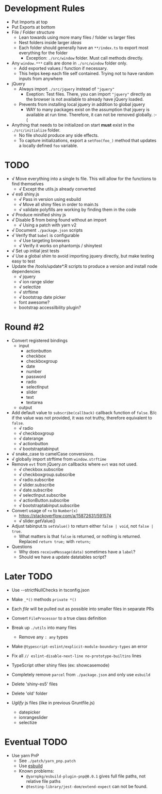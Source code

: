 # Development Rules
* Put Imports at top
* Put Exports at bottom
* File / Folder structure
  * Lean towards using more many files / folder vs larger files
  * Nest folders inside larger _ideas_
  * Each folder should generally have an `**/index.ts` to export most everything for the folder
    * Exception: `./src/window` folder. Must call methods directly.
* Any `window.***` calls are done in `./src/window` folder only.
  * Add exported values / function if necessary.
  * This helps keep each file self contained. Trying not to have random inputs from anywhere
* jQuery
  * Always import `./src/jquery` instead of `"jquery"`
    * Exeption: Test files. There, you can import `"jquery"` directly as the browser is not available to already have jQuery loaded.
  * Prevents from installing local jquery in addition to global jquery
    * WAY to many packages exist on the assumption that jquery is available at run time. Therefore, it can not be removed globally. :-(
* Anything that needs to be initialized on start **must** exist in the `./src/initialize` folder.
  * No file should produce any side effects.
  * To capture initializations, export a `setFoo(foo_)` method that updates a locally defined `foo` variable.


# TODO

* √ Move everything into a single ts file. This will allow for the functions to find themselves
  * √ Except the utils.js already converted
* √ es6 shiny.js
  * √ Pass in version using esbuild
  * √ Move all shiny files in order to main.ts
  * √ validate polyfills are working by finding them in the code
* √ Produce minified shiny js
* √ Disable $ from being found without an import
  * √ Using a patch with yarn v2
* √ Document `./package.json` scripts
* √ Verify that `babel` is configurable
  * √ Use targeting browsers
  * √ Verify it works on phantomjs / shinytest
* √ Set up initial jest tests
* √ Use a global shim to avoid importing jquery directly, but make testing easy to test
* Update the /tools/update*.R scripts to produce a version and install node dependencies
  * √ jquery
  * √ ion range slider
  * √ selectize
  * √ strftime
  * √ bootstrap date picker
  * font awesome?
  * bootstrap accessilbility plugin?

# Round #2
* Convert registered bindings
  * input
    * actionbutton
    * checkbox
    * checkboxgroup
    * date
    * number
    * password
    * radio
    * selectInput
    * slider
    * text
    * textarea
  * output
* Add default value to `subscribe(callback)` callback function of `false`. B/c if the value was not provided, it was not truthy, therefore equivalent to `false`.
  * √ radio
  * √ checkboxgroup
  * √ daterange
  * √ actionbutton
  * √ bootstraptabinput
* √ snake_case to camelCase conversions.
* √ globally import strftime from `window.strftime`
* Remove `evt` from jQuery.on callbacks where `evt` was not used.
  * √ checkbox.subscribe
  * √ checkboxgroup.subscribe
  * √ radio.subscribe
  * √ slider.subscribe
  * √ date.subscribe
  * √ selectInput.subscribe
  * √ actionButton.subscribe
  * √ bootstraptabinput.subscribe
* Convert usage of `+x` to `Number(x)`
  * https://stackoverflow.com/a/15872631/591574
  * √ slider.getValue()
* Adjust tabinput.ts `setValue()` to return either `false | void`, not `false | true`.
  * What matters is that `false` is returned, or nothing is returned. Replaced `return true;` with `return;`
* Questions
  * Why does `receiveMessage(data)` sometimes have a `label`?
  * Should we have a update datatables script?


# Later TODO

* Use --strictNullChecks in tsconfig.json

* Make `_*()` methods `private *()`
* Each _file_ will be pulled out as possible into smaller files in separate PRs
* Convert `FileProcessor` to a true class definition
* Break up `./utils` into many files
  * Remove any `: any` types
* Make `@typescript-eslint/explicit-module-boundary-types` an error
* Fix all `// eslint-disable-next-line no-prototype-builtins` lines
* TypeScript other shiny files (ex: showcasemode)
* Completely remove `parcel` from `./package.json` and only use `esbuild`
* Delete 'shiny-es5' files
* Delete 'old' folder
* _Uglify_ js files (like in previous Gruntfile.js)
  * datepicker
  * ionrangeslider
  * selectize



# Eventual TODO
* Use yarn PnP
  * See `./patch/yarn_pnp.patch`
  * Use [esbuild](https://github.com/yarnpkg/berry/tree/master/packages/esbuild-plugin-pnp#yarnpkgesbuild-plugin-pnp)
  * Known problems:
    * `@yarnpkg/esbuild-plugin-pnp@0.0.1` gives full file paths, not relative file paths
    * `@testing-library/jest-dom/extend-expect` can not be found.
